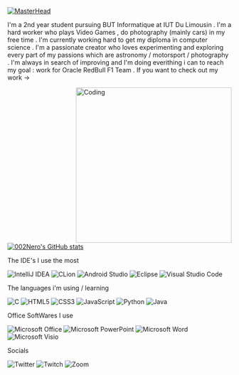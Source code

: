 [![MasterHead](https://github.com/002Nero/images/blob/6c0650016db3034d13fded5eff2b080e6409f643/Bani%C3%A8reGithub.png)](https://github.com/002Nero)

I'm a 2nd year student pursuing BUT Informatique at IUT Du Limousin . I'm a hard worker who plays Video Games , do photography (mainly cars) in my free time . I'm currently working hard to get my diploma in computer science . I'm a passionate creator who loves experimenting  and exploring every part of my passions which are  astronomy / motorsport / photography . I'm  always in search of improving and I'm doing everithing  i can to reach my goal : work for Oracle RedBull F1 Team . If you want to check out my work ->  

<img align="right" alt="Coding" width="350" src="https://github.com/002Nero/images/blob/48dd38961bbd0809c891c2732a5010aefa4485ff/002nero_business-card.jpeg">

[![002Nero's GitHub stats](https://github-readme-stats.vercel.app/api?username=002Nero&show_icons=true&theme=synthwave)](https://github.com/002Nero/github-readme-stats) 


The IDE's I use the most 

![IntelliJ IDEA](https://img.shields.io/badge/IntelliJIDEA-000000.svg?style=for-the-badge&logo=intellij-idea&logoColor=white)
![CLion](https://img.shields.io/badge/CLion-black?style=for-the-badge&logo=clion&logoColor=white)
![Android Studio](https://img.shields.io/badge/Android%20Studio-3DDC84.svg?style=for-the-badge&logo=android-studio&logoColor=white)
![Eclipse](https://img.shields.io/badge/Eclipse-FE7A16.svg?style=for-the-badge&logo=Eclipse&logoColor=white)
![Visual Studio Code](https://img.shields.io/badge/Visual%20Studio%20Code-0078d7.svg?style=for-the-badge&logo=visual-studio-code&logoColor=white)

The languages i'm using / learning

![C](https://img.shields.io/badge/c-%2300599C.svg?style=for-the-badge&logo=c&logoColor=white)
![HTML5](https://img.shields.io/badge/html5-%23E34F26.svg?style=for-the-badge&logo=html5&logoColor=white)
![CSS3](https://img.shields.io/badge/css3-%231572B6.svg?style=for-the-badge&logo=css3&logoColor=white)
![JavaScript](https://img.shields.io/badge/javascript-%23323330.svg?style=for-the-badge&logo=javascript&logoColor=%23F7DF1E)
![Python](https://img.shields.io/badge/python-3670A0?style=for-the-badge&logo=python&logoColor=ffdd54)
![Java](https://img.shields.io/badge/java-%23ED8B00.svg?style=for-the-badge&logo=openjdk&logoColor=white)


Office SoftWares I use 

![Microsoft Office](https://img.shields.io/badge/Microsoft_Office-D83B01?style=for-the-badge&logo=microsoft-office&logoColor=white)
![Microsoft PowerPoint](https://img.shields.io/badge/Microsoft_PowerPoint-B7472A?style=for-the-badge&logo=microsoft-powerpoint&logoColor=white)
![Microsoft Word](https://img.shields.io/badge/Microsoft_Word-2B579A?style=for-the-badge&logo=microsoft-word&logoColor=white)
![Microsoft Visio ](https://img.shields.io/badge/Microsoft_Visio-3955A3?style=for-the-badge&logo=microsoft-visio&logoColor=white)


Socials

![Twitter](https://img.shields.io/badge/Twitter-%231DA1F2.svg?style=for-the-badge&logo=Twitter&logoColor=white)
![Twitch](https://img.shields.io/badge/Twitch-%239146FF.svg?style=for-the-badge&logo=Twitch&logoColor=white)
![Zoom](https://img.shields.io/badge/Zoom-2D8CFF?style=for-the-badge&logo=zoom&logoColor=white)




